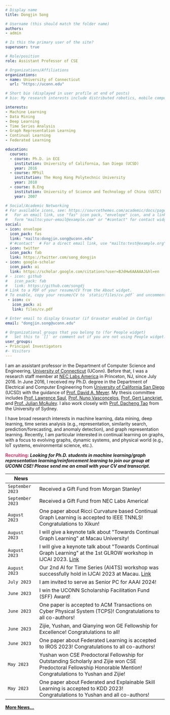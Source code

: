 ```yaml
---
# Display name
title: Dongjin Song

# Username (this should match the folder name)
authors:
- admin

# Is this the primary user of the site?
superuser: true

# Role/position
role: Assistant Professor of CSE

# Organizations/Affiliations
organizations:
- name: University of Connecticut
  url: "https://uconn.edu"

# Short bio (displayed in user profile at end of posts)
# bio: My research interests include distributed robotics, mobile computing and programmable matter.

interests:
- Machine Learning
- Data Mining
- Deep Learning
- Time Series Analysis
- Graph Representation Learning
- Continual Learning
- Federated Learning

education:
  courses:
  - course: Ph.D. in ECE
    institution: University of California, San Diego (UCSD)
    year: 2016
  - course: MPhil
    institution: The Hong Kong Polytechnic University
    year: 2010
  - course: B.Eng
    institution: University of Science and Technology of China (USTC)
    year: 2007

# Social/Academic Networking
# For available icons, see: https://sourcethemes.com/academic/docs/page-builder/#icons
#   For an email link, use "fas" icon pack, "envelope" icon, and a link in the
#   form "mailto:your-email@example.com" or "#contact" for contact widget.
social:
- icon: envelope
  icon_pack: fas
  link: "mailto:dongjin.song@uconn.edu"
  #'#contact'  # For a direct email link, use "mailto:test@example.org".
- icon: twitter
  icon_pack: fab
  link: https://twitter.com/song_dongjin
- icon: google-scholar
  icon_pack: ai
  link: https://scholar.google.com/citations?user=BJdHw6AAAAAJ&hl=en
# - icon: github
#   icon_pack: fab
#   link: https://github.com/songdj
# Link to a PDF of your resume/CV from the About widget.
# To enable, copy your resume/CV to `static/files/cv.pdf` and uncomment the lines below.
 - icon: cv
   icon_pack: ai
   link: files/cv.pdf

# Enter email to display Gravatar (if Gravatar enabled in Config)
email: "dongjin.song@uconn.edu"

# Organizational groups that you belong to (for People widget)
#   Set this to `[]` or comment out if you are not using People widget.
user_groups:
- Principal Investigators
#- Visitors
---
```


I am an assistant professor in the Department of Computer Science and Engineering, [University of Connecticut](https://uconn.edu) (UConn). Before that, I was a research staff member at [NEC Labs America](http://www.nec-labs.com) in Princeton, NJ, since July 2016. In June 2016, I received my Ph.D. degree in the Department of Electrical and Computer Engineering from [University of California San Diego](https://www.ucsd.edu) (UCSD) with the guidance of [Prof. David A. Meyer](https://math.ucsd.edu/people/profiles/david-meyer/). My thesis committee includes [Prof. Lawrence Saul](https://cseweb.ucsd.edu/~saul/), [Prof. Nuno Vasconcelos](http://www.svcl.ucsd.edu/~nuno/), [Prof. Gert Lanckriet](http://eceweb.ucsd.edu/~gert/), and [Prof. Julian McAuley](https://cseweb.ucsd.edu/~jmcauley/). I also work closely with [Prof. Dacheng Tao](https://www.sydney.edu.au/engineering/about/our-people/academic-staff/dacheng-tao.html) from the University of Sydney.

I have broad research interests in machine learning, data mining, deep learning, time series analysis (e.g., representation, similarity search, prediction/forecasting, and anomaly detection), and graph representation learning. Recently, I am particular interested in continual learning on graphs, with a focus to evolving graphs, dynamic systems, and physical world (e.g., IoT systems, environmental science, etc.).

**<span style="color:#DE3163"> Recruiting: </span>** ***Looking for Ph.D. students in machine learning/graph representation learning/reinforcement learning to join our group at UCONN CSE! Please send me an email with your CV and transcript.***

<!-- +

1. ***AI4TS: AI for Time Series Analysis: Theory, Algorithms, and Applications @ IJCAI 2022*** [Link](https://ai4ts.github.io/)


**<span style="color:#DE3163">Call for Participation: </span>**
1. ***AI4TS: AI for Time Series Analysis: Theory, Algorithms, and Applications @ IJCAI 2022*** [Link](https://ai4ts.github.io/)

2. ***8th International Workshop on Mining and Learning from Time Series -- Deep Forecasting: Models, Interpretability, and Applications @ KDD 2022*** [Link](https://kdd-milets.github.io/milets2022/)

+ -->


| News            |                                   |
| --------------------| --------------------------------- |
|`September 2023`| Received a Gift Fund from Morgan Stanley!|
|`September 2023`| Received a Gift Fund from NEC Labs America!|
|`August 2023`| One paper about Ricci Curvature based Continual Graph Learning is accepted to IEEE TNNLS! Congratulations to Xikun!|
|`August 2023`| I will give a keynote talk about "Towards Continual Graph Learning" at Macau University!|
|`August 2023`| I will give a keynote talk about "Towards Continual Graph Learning" at the 1st GLROW workshop in IJCAI 2023. [Link](https://sites.google.com/view/glow-ijcai-23/home)|
|`August 2023`| Our 2nd AI for Time Series (AI4TS) workshop was successfully hold in IJCAI 2023 at Macau. [Link](https://ai4ts.github.io/ijcai2023)|
|`July 2023`| I am invited to serve as Senior PC for AAAI 2024!|
|`June 2023`| I win the UCONN Scholarship Facilitation Fund (SFF) Award!|
|`June 2023`| One paper is accepted to ACM Transactions on Cyber Physical System (TCPS)! Congratulations to all co-authors!|
|`June 2023`| Zijie, Yushan, and Qianying won GE Fellowship for Excellence! Congratulations to all!|
|`June 2023`| One paper about Federated Learning is accepted to IROS 2023! Congratulations to all co-authors!|
|`May 2023`| Yushan won CSE Predoctoral Fellowship for Outstanding Scholarly and Zijie won CSE Predoctoral Fellowship Honorable Mention! Congratulations to Yushan and Zijie! |
|`May 2023`| One paper about Federated and Explainable Skill Learning is accepted to KDD 2023! Congratulations to Yushan and all co-authors!|
**[More News...](https://songdj.github.io/news/)**
